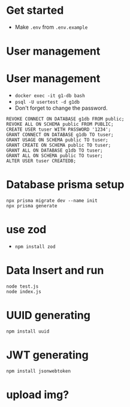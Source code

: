 # Get started

- Make `.env` from `.env.example`

# User management

# User management

- `docker exec -it g1-db bash`
- `psql -U usertest -d g1db`
- Don't forget to change the password.

```
REVOKE CONNECT ON DATABASE g1db FROM public;
REVOKE ALL ON SCHEMA public FROM PUBLIC;
CREATE USER tuser WITH PASSWORD '1234';
GRANT CONNECT ON DATABASE g1db TO tuser;
GRANT USAGE ON SCHEMA public TO tuser;
GRANT CREATE ON SCHEMA public TO tuser;
GRANT ALL ON DATABASE g1db TO tuser;
GRANT ALL ON SCHEMA public TO tuser;
ALTER USER tuser CREATEDB;
```

# Database prisma setup

```
npx prisma migrate dev --name init
npx prisma generate
```

# use zod

- `npm install zod`

# Data Insert and run

```
node test.js
node index.js
```

# UUID generating

```
npm install uuid
```

# JWT generating

```
npm install jsonwebtoken
```

# upload img?

```npm install multer

